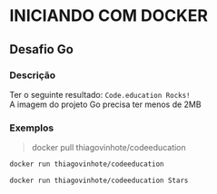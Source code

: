 # INICIANDO COM DOCKER

## Desafio Go

### Descrição

Ter o seguinte resultado: `Code.education Rocks!`<br/>
A imagem do projeto Go precisa ter menos de 2MB

### Exemplos

> docker pull thiagovinhote/codeeducation

```bash
docker run thiagovinhote/codeeducation
```

```bash
docker run thiagovinhote/codeeducation Stars
```